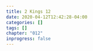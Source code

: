 ```yaml
---
title: 2 Kings 12
date: 2020-04-12T12:42:28-04:00
categories: []
tags: []
chapter: "012"
inprogress: false
---
```


